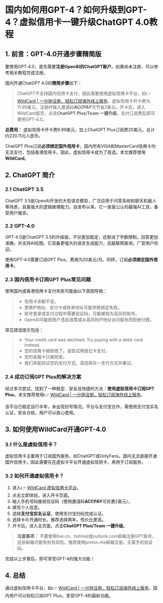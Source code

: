 # 国内如何用GPT-4？如何升级到GPT-4？虚拟信用卡一键升级ChatGPT 4.0教程

## 1. 前言：GPT-4.0开通步骤精简版

要使用GPT-4.0，首先需要**注册OpenAI的ChatGPT账户**。如果尚未注册，可以参考相关教程完成注册。

国内开通ChatGPT 4.0的**精简步骤**如下：

> ChatGPT不支持国内信用卡支付，因此需要使用虚拟信用卡平台，如👉 [WildCard | 一分钟注册，轻松订阅海外线上服务](https://bbtdd.com/WildCard)。虚拟信用卡开卡费为11.99美元，注册时输入邀请码**ACCPAY**可节省2美元。开卡后，进入WildCard首页，点击**ChatGPT Plus/Team 一键升级**，支付订阅费后即可使用GPT-4.0。

**总费用：** 虚拟信用卡开卡费9.99美元，加上ChatGPT Plus订阅费20美元，总计约220.11元人民币。

ChatGPT Plus订阅**必须绑定国外信用卡**，国内所有VISA和MasterCard信用卡均无法支付，包括香港信用卡。因此，虚拟信用卡成为了首选。本文推荐使用**WildCard**。

## 2. ChatGPT 简介

### 2.1 ChatGPT 3.5

ChatGPT 3.5是OpenAI开发的大型语言模型，广泛应用于问答系统和聊天机器人等场景，具备强大的逻辑推理能力。自发布以来，它一直是公认的最强AI工具，备受用户推崇。

### 2.2 GPT-4.0

GPT-4.0是ChatGPT 3.5的升级版，不仅更加稳定，还取消了字数限制，回答更加准确，并支持AI绘图。它具备更强大的语言生成能力，且能联网查询，广受用户欢迎。

使用GPT-4.0需要订阅GPT Plus，费用为20美元/月。同样，订阅**必须绑定国外信用卡**。

### 2.3 国内信用卡订阅GPT Plus常见问题

使用国内或香港信用卡支付失败可能由以下原因导致：

> - 信用卡余额不足。
> - 更换IP地址、支付卡或账单地址可能导致绑定失败。
> - 账号登录或支付过程中需要验证码，可能被视为高风险账号。
> - OpenAI可能因用户违反政策或从高风险IP地址访问服务而拒绝付费。

常见错误提示包括：

> - Your credit card was declined. Try paying with a debit card instead.
> - 您的信用卡被拒绝了。请尝试用借记卡支付。
> - 您的金融卡已被拒绝。
> - 我们未能验证您的支付方式。请选择另一支付方式并重试。

### 2.4 成功订阅GPT Plus的解决方案
经过多次尝试，找到了一种稳定、安全且快捷的方法：**使用虚拟信用卡订阅GPT Plus**。本文推荐使用👉 [WildCard | 一分钟注册，轻松订阅海外线上服务](https://bbtdd.com/WildCard)。

该平台已稳定运行半年，未出现封号情况。平台与支付宝合作，需使用支付宝实名认证，安全合规，用户可以放心使用。

## 3. 如何使用WildCard开通GPT-4.0

### 3.1 什么是虚拟信用卡？

虚拟信用卡主要用于订阅国外服务，如ChatGPT或OnlyFans。国内无法直接开通国外信用卡，因此需要先在虚拟卡平台开通虚拟信用卡，再用于订阅服务。

### 3.2 如何开通虚拟信用卡？

1. 进入👉 [WildCard 虚拟信用卡平台](https://bbtdd.com/WildCard)。
2. 点击立即体验，进入开卡页面。
3. 输入手机号码接收验证码（使用邀请码**ACCPAY**可优惠2美元）。
4. 填写个人信息。
5. 选择**支付宝实名认证**，使用支付宝扫码完成认证。
6. 选择卡片开通时长，推荐选择两年，性价比更高。
7. 开卡后，进入主页面，点击**ChatGPT Plus/Team 一键升级**。

> **注意事项：** 不要使用live.cn、hotmail或outlook.com邮箱注册GPT账号，这些邮箱可能有封号风险。推荐使用proton.me邮箱注册，无需手机验证码。

完成以上步骤后，即可享受GPT-4的强大功能！

## 4. 总结
通过虚拟信用卡平台，如👉 [WildCard | 一分钟注册，轻松订阅海外线上服务](https://bbtdd.com/WildCard)，国内用户可以轻松订阅GPT Plus，享受GPT-4的最新功能。